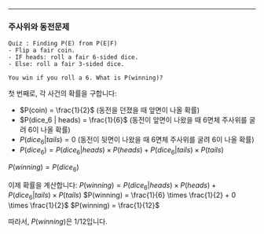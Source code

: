 
---
### **주사위와 동전문제**

```
Quiz : Finding P(E) from P(E|F)
- Flip a fair coin.
- IF heads: roll a fair 6-sided dice.
- Else: roll a fair 3-sided dice.

You win if you roll a 6. What is P(winning)?
```

첫 번째로, 각 사건의 확률을 구합니다:
- $P(coin) = \frac{1}{2}$ (동전을 던졌을 때 앞면이 나올 확률)
- $P(dice_6 | heads) = \frac{1}{6}$ (동전이 앞면이 나왔을 때 6면체 주사위를 굴려 6이 나올 확률)
- $P(dice_6 | tails) = 0$ (동전이 뒷면이 나왔을 때 6면체 주사위를 굴려 6이 나올 확률)
- $P(dice_6) = P(dice_6 | heads) \times P(heads) + P(dice_6 | tails) \times P(tails)$

$P(winning) = P(dice_6)$

이제 확률을 계산합니다:
	$P(winning) = P(dice_6 | heads) \times P(heads) + P(dice_6 | tails) \times P(tails)$
	$P(winning) = \frac{1}{6} \times \frac{1}{2} + 0 \times \frac{1}{2}$
	$P(winning) = \frac{1}{12}$

따라서, $P(winning)$은 1/12입니다.